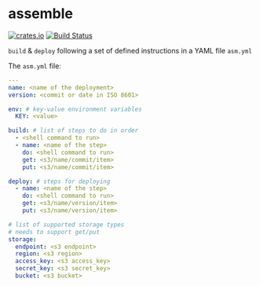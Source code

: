 # assemble

[![crates.io](https://img.shields.io/crates/v/assemble.svg)](https://crates.io/crates/assemble)
[![Build Status](https://travis-ci.org/nbari/assemble.svg?branch=master)](https://travis-ci.org/nbari/assemble)

`build` & `deploy` following a set of defined instructions in a YAML file `asm.yml`

The `asm.yml` file:

```yaml
---
name: <name of the deployment>
version: <commit or date in ISO 8601>

env: # key-value environment variables
  KEY: <value>

build: # list of steps to do in order
  - <shell command to run>
  - name: <name of the step>
    do: <shell command to run>
    get: <s3/name/commit/item>
    put: <s3/name/commit/item>

deploy: # steps for deploying
  - name: <name of the step>
    do: <shell command to run>
    get: <s3/name/version/item>
    put: <s3/name/version/item>

# list of supported storage types
# needs to support get/put
storage:
  endpoint: <s3 endpoint>
  region: <s3 region>
  access_key: <s3 access_key>
  secret_key: <s3 secret_key>
  bucket: <s3 bucket>
```
